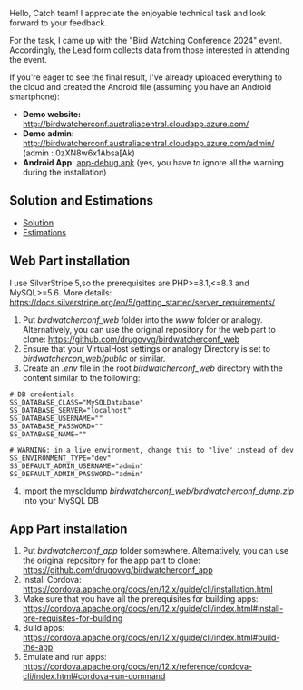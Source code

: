 Hello, Catch team! I appreciate the enjoyable technical task and look forward to your feedback.

For the task, I came up with the "Bird Watching Conference 2024" event. Accordingly, the Lead form collects data from those interested in attending the event.

If you're eager to see the final result, I've already uploaded everything to the cloud and created the Android file (assuming you have an Android smartphone):
- **Demo website:**  http://birdwatcherconf.australiacentral.cloudapp.azure.com/
- **Demo admin:**  http://birdwatcherconf.australiacentral.cloudapp.azure.com/admin/ (admin : 0zXN8w6x1Absa[Ak)
- **Android App:** [app-debug.apk](docs/_assets/app-debug.apk) (yes, you have to ignore all the warning during the installation)

## Solution and Estimations

- [Solution](docs/1-solution.md)
- [Estimations](docs/2-deliery-estimate-and-timeline.md)

## Web Part installation
I use SilverStripe 5,so the prerequisites are PHP>=8.1,<=8.3 and MySQL>=5.6. More details:
https://docs.silverstripe.org/en/5/getting_started/server_requirements/

1. Put _birdwatcherconf_web_ folder into the _www_ folder or analogy. Alternatively, you can use the original repository for the web part to clone: https://github.com/drugovvg/birdwatcherconf_web
2. Ensure that your VirtualHost settings or analogy Directory is set to _birdwatchercon_web/public_ or similar.
3. Create an _.env_ file in the root _birdwatcherconf_web_ directory with the content similar to the following:
```
# DB credentials
SS_DATABASE_CLASS="MySQLDatabase"
SS_DATABASE_SERVER="localhost"
SS_DATABASE_USERNAME=""
SS_DATABASE_PASSWORD=""
SS_DATABASE_NAME=""

# WARNING: in a live environment, change this to "live" instead of dev
SS_ENVIRONMENT_TYPE="dev"
SS_DEFAULT_ADMIN_USERNAME="admin"
SS_DEFAULT_ADMIN_PASSWORD="admin"
```
4. Import the mysqldump _birdwatcherconf_web/birdwatcherconf_dump.zip_ into your MySQL DB

## App Part installation

1. Put _birdwatcherconf_app_ folder somewhere. Alternatively, you can use the original repository for the app part to clone: https://github.com/drugovvg/birdwatcherconf_app
2. Install Cordova: https://cordova.apache.org/docs/en/12.x/guide/cli/installation.html
2. Make sure that you have all the prerequisites for building apps: https://cordova.apache.org/docs/en/12.x/guide/cli/index.html#install-pre-requisites-for-building
2. Build apps: https://cordova.apache.org/docs/en/12.x/guide/cli/index.html#build-the-app
3. Emulate and run apps: https://cordova.apache.org/docs/en/12.x/reference/cordova-cli/index.html#cordova-run-command
